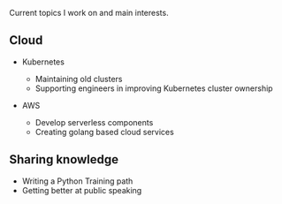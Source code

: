Current topics I work on and main interests.

## Cloud

- Kubernetes
    + Maintaining old clusters
    + Supporting engineers in improving Kubernetes cluster ownership

- AWS
    - Develop serverless components
    - Creating golang based cloud services


## Sharing knowledge

- Writing a Python Training path
- Getting better at public speaking
